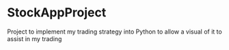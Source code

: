 # StockAppProject
Project to implement my trading strategy into Python to allow a visual of it to assist in my trading
